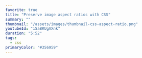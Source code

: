 ```yaml
---
favorite: true
title: "Preserve image aspect ratios with CSS"
summary: ""
thumbnail: "/assets/images/thumbnail-css-aspect-ratio.png"
youtubeId: "iSaBRUgAXnk"
duration: "5:52"
tags:
  - css
primaryColor: "#356959"
---
```

